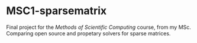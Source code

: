 # MSC1-sparsematrix


Final project for the *Methods of Scientific Computing* course, from my MSc. Comparing open source and propetary solvers for sparse matrices.
